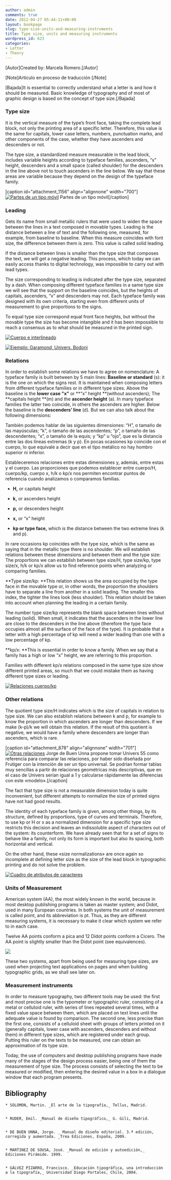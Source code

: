 ```yaml
---
author: admin
comments: true
date: 2012-04-27 05:44:11+00:00
layout: bookpage
slug: type-size-units-and-measuring-instruments
title: Type size, units and measuring instruments
wordpress_id: 623
categories:
- Letter
- Theory
---
```


[Autor]Created by: Marcela Romero.[/Autor]

[Note]Artículo en proceso de traducción [/Note]

[Bajada]It is essential to correctly understand what a letter is and how it should be measured. Basic knowledge of typography and of most of graphic design is based on the concept of type size.[/Bajada]


### Type size


It is the vertical measure of the type’s front face, taking the complete lead block, not only the printing area of a specific letter. Therefore, this value is the same for capitals, lower case letters, numbers, punctuation marks, and other components of the case, whether they have ascenders and descenders or not. 

The type size, a standardized measure measurable in the lead block, includes variable heights according to typeface families, ascenders, “x” height, descenders and a small space (called shoulder) for the descenders in the line above not to touch ascenders in the line below. We say that these areas are variable because they depend on the design of the typeface family.

[caption id="attachment_1156" align="alignnone" width="700"][![Partes de un tipo móvil](http://www.oert.org/wp-content/uploads/2012/08/T02C_01-tipo_movil_detallado.jpg)](http://www.oert.org/wp-content/uploads/2012/08/T02C_01-tipo_movil_detallado.jpg) Partes de un tipo móvil[/caption]


### Leading


Gets its name from small metallic rulers that were used to widen the space between the lines in a text composed in movable types. Leading is the distance between a line of text and the following one, measured, for example, from baseline to baseline. When this measure coincides with font size, the difference between them is zero. This value is called solid leading. 

If the distance between lines is smaller than the type size that composes the text, we will get a negative leading. This process, which today we can easily access thanks to digital technology, was impossible to carry out with lead types. 

The size corresponding to leading is indicated after the type size, separated by a dash. When composing different typeface families in a same type size we will see that the support on the baseline coincides, but the heights of capitals, ascenders, “x” and descenders may not. Each typeface family was designed with its own criteria, starting even from different units of measurement to give proportions to the signs. 

To equal type size correspond equal front face heights, but without the movable type the size has become intangible and it has been impossible to reach a consensus as to what should be measured in the printed sign.

[![Cuerpo e interlineado](http://www.oert.org/wp-content/uploads/2012/07/T02C_02-interlinea_solido_negativo.jpg)](http://www.oert.org/wp-content/uploads/2012/07/T02C_02-interlinea_solido_negativo.jpg)

[![Ejemplo: Garamond, Univers, Bodoni](http://www.oert.org/wp-content/uploads/2012/07/T02C_05-ejemp_garamond_univers_bodoni02.jpg)](http://www.oert.org/wp-content/uploads/2012/07/T02C_05-ejemp_garamond_univers_bodoni02.jpg)


### Relations


In order to establish some relations we have to agree on nomenclature:
A typeface family is built between by 5 main lines:
**Baseline or standard** (s): it is the one on which the signs rest. It is maintained when composing letters from different typeface families or in different type sizes. Above the baseline is the **lower case "x”** or **“x” height **(without ascenders); The **capitals height **(m) and the **ascender height** (a). In many typeface families the latter two coincide, in others the ascenders are higher. Below the baseline is the **descenders’ line** (d). But we can also talk about the following dimensions: 

También podemos hablar de las siguientes dimensiones: “H”, o tamaño de las mayúsculas; “k”, o tamaño de las ascendentes; “p”, o tamaño de las descendentes; “x”, o tamaño de la equis; y “kp” u “ojo”, que es la distancia entre las dos líneas extremas (k y p). En pocas ocasiones kp coincide con el cuerpo, lo que equivale a decir que en el tipo metálico no hay hombro superior ni inferior.

Estableceremos relaciones entre estas dimensiones y, además, entre estas y el cuerpo. Las proporciones que podemos establecer entre cuerpo/H, cuerpo/kp, cuerpo x, h/k o kp/x nos permiten encontrar puntos de referencia cuando analizamos o comparamos familias.



	
  * **H,**  or capitals height

	
  * **k,** or ascenders height 

	
  * **p,** or descenders height

	
  * **x,** or “x” height

	
  * **kp or type face,** which is the distance between the two extreme lines (k and p).


In rare occasions kp coincides with the type size, which is the same as saying that in the metallic type there is no shoulder. We will establish relations between these dimensions and between them and the type size: The proportions we can establish between type size/H, type size/kp, type size/x, h/k or kp/x allow us to find reference points when analyzing or comparing families.

**Type size/kp: **This relation shows us the area occupied by the type face in the movable type or, in other words, the proportion the shoulders have to separate a line from another in a solid leading. The smaller this index, the tighter the lines look (less shoulder). This relation should be taken into account when planning the leading in a certain family. 

The number type size/kp represents the blank space between lines without leading (solid). When small, it indicates that the ascenders in the lower line are close to the descenders in the line above (therefore the type face occupies almost all the surface of the face of the type). It is probable that a letter with a high percentage of kp will need a wider leading than one with a low percentage of kp. 

**kp/x: **This is essential in order to know a family. When we say that a family has a high or low “x” height, we are referring to this proportion. 

Families with different kp/x relations composed in the same type size show different printed areas, so much that we could mistake them as having different type sizes or leading. 

[![Relaciones cuerpo/kp](http://www.oert.org/wp-content/uploads/2012/07/T02C_03-relaciones_kp.jpg)](http://www.oert.org/wp-content/uploads/2012/07/T02C_03-relaciones_kp.jpg)


### Other relations


The quotient type size/H indicates which is the size of capitals in relation to type size. We can also establish relations between k and p, for example to know the proportion in which ascenders are longer than descenders. If we make (k-p)/k we will obtain this relation. If the result of this quotient is negative, we would have a family where descenders are longer than ascenders, which is rare.

[caption id="attachment_878" align="alignnone" width="701"][![Otras relaciones](http://www.oert.org/wp-content/uploads/2012/07/T02C_04-relaciones_jorgedebuenunna.jpg)](http://www.oert.org/wp-content/uploads/2012/07/T02C_04-relaciones_jorgedebuenunna.jpg) Jorge de Buen Unna propone tomar Univers 55 como referencia para comparar las relaciones, por haber sido diseñada por Frutiger con la intención de ser un tipo universal. Se podrían formar tablas muy sencillas a partir de relaciones geométricas más descriptivas, que en el caso de Univers serían igual a 1 y calcularse rápidamente las diferencias con este «modelo».[/caption]

The fact that type size is not a measurable dimension today is quite inconvenient, but different attempts to normalize the size of printed signs have not had good results. 

The identity of each typeface family is given, among other things, by its structure, defined by proportions, type of curves and terminals. Therefore, to use kp or H or x as a normalized dimension for a specific type size restricts this decision and leaves an indissoluble aspect of characters out of the system: its counterform. We have already seen that for a set of signs to behave like a family, not only its form is important but also its spacing, both horizontal and vertical. 

On the other hand, these «size normalizations» are once again so incomplete at defining letter size as the size of the lead block in typographic printing and do not solve the problem.

[![Cuadro de atributos de caracteres](http://www.oert.org/wp-content/uploads/2012/07/T02C_06-cuadro_atributostipograficos.jpg)](http://www.oert.org/wp-content/uploads/2012/07/T02C_06-cuadro_atributostipograficos.jpg)


### Units of Measurement


American system (AA), the most widely known in the world, because in most desktop publishing programs is taken as master system; and Didot, used in many European countries. In both systems the unit of measurement is called point, and its abbreviation is pt. Thus, as they are different measuring systems, it is necessary to make it clear which system we refer to in each case. 

Twelve AA points conform a pica and 12 Didot points conform a Cicero. The AA point is slightly smaller than the Didot point (see equivalences). 

[![](http://www.oert.org/wp-content/uploads/2012/01/T01A_10-pica-ciciero.jpg)](http://www.oert.org/wp-content/uploads/2012/01/T01A_10-pica-ciciero.jpg)

These two systems, apart from being used for measuring type sizes, are used when projecting text applications on pages and when building typographic grids, as we shall see later on.



### Measurement instruments


In order to measure typography, two different tools may be used: the first and most precise one is the typometer or typographic ruler, consisting of a metal or celluloid ruler, with series of lines repeated several times, with a fixed value space between them, which are placed on text lines until the adequate value is found by comparison. The second one, less precise than the first one, consists of a celluloid sheet with groups of letters printed on it (generally capitals, lower case with ascenders, descenders and without them) in different type sizes, which are registered under each group. Putting this ruler on the texts to be measured, one can obtain an approximation of its type size. 

Today, the use of computers and desktop publishing programs have made many of the stages of the design process easier, being one of them the measurement of type size. The process consists of selecting the text to be measured or modified, then entering the desired value in a box in a dialogue window that each program presents. 

## Bibliography

	
    * SOLOMON, Martin. _El arte de la tipografía,_ Tellus, Madrid.

	
    * RUDER, Emil. _Manual de diseño tipográfico,_ G. Gili, Madrid.

	
    * DE BUEN UNNA, Jorge. _ Manual de diseño editorial. 3.ª edición, corregida y aumentada. _Trea Ediciones, España, 2009.

	
    * MARTINEZ DE SOUSA, José. _Manual de edición y autoedición,_ Ediciones Pirámide. 1999.

	
    * GÁLVEZ PIZARRO, Francisco. _Educación tipográfica, una introducción a la tipografía,_ Universidad Diego Portales, Chile, 2004.



